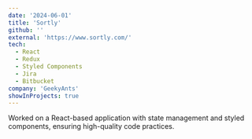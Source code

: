 ```yaml
---
date: '2024-06-01'
title: 'Sortly'
github: ''
external: 'https://www.sortly.com/'
tech:
  - React
  - Redux
  - Styled Components
  - Jira
  - Bitbucket
company: 'GeekyAnts'
showInProjects: true
---
```


Worked on a React-based application with state management and styled components, ensuring high-quality code practices.
